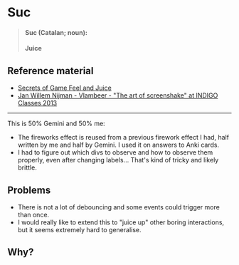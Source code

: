 # Suc

> #### Suc (Catalan; noun):
>
> **Juice**

## Reference material

- [Secrets of Game Feel and Juice](https://www.youtube.com/watch?v=216_5nu4aVQ)
- [Jan Willem Nijman - Vlambeer - "The art of screenshake" at INDIGO Classes 2013](https://www.youtube.com/watch?v=AJdEqssNZ-U)

---

This is 50% Gemini and 50% me:

- The fireworks effect is reused from a previous firework effect I had, half written by me and half by Gemini. I used it on answers to Anki cards.
- I had to figure out which divs to observe and how to observe them properly, even after changing labels… That's kind of tricky and likely brittle.

## Problems

- There is not a lot of debouncing and some events could trigger more than once.
- I would really like to extend this to "juice up" other boring interactions, but it seems extremely hard to generalise.

## Why?
